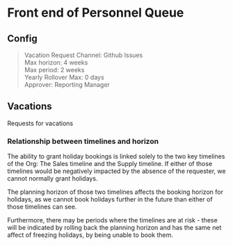 # Front end of Personnel Queue
## Config
> Vacation Request Channel: Github Issues  
> Max horizon: 4 weeks  
> Max period: 2 weeks  
> Yearly Rollover Max: 0 days  
> Approver: Reporting Manager  

## Vacations
Requests for vacations 

### Relationship between timelines and horizon
The ability to grant holiday bookings is linked solely to the two key timelines of the Org:  The Sales timeline and the Supply timeline.  If either of those timelines would be negatively impacted by the absence of the requester, we cannot normally grant holidays.

The planning horizon of those two timelines affects the booking horizon for holidays, as we cannot book holidays further in the future than either of those timelines can see.

Furthermore, there may be periods where the timelines are at risk - these will be indicated by rolling back the planning horizon and has the same net affect of freezing holidays, by being unable to book them.